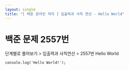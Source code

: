 ```yaml
---
layout: single
title: "[ 백준 온라인 저지 ] 입출력과 사칙 연산 - Hello World"
---
```


# 백준 문제 2557번
단계별로 풀어보기 > 입출력과 사칙연산 > 2557번 Hello World

```
console.log('Hello World!');
```
